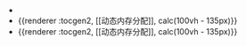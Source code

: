 -
- {{renderer :tocgen2, [[动态内存分配]], calc(100vh - 135px)}}
- {{renderer :tocgen2, [[动态内存分配]], calc(100vh - 135px)}}